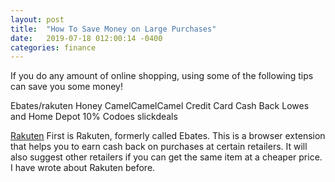 ```yaml
---
layout: post
title:  "How To Save Money on Large Purchases"
date:   2019-07-18 012:00:14 -0400
categories: finance
---
```


If you do any amount of online shopping, using some of the following tips can save you some money!

Ebates/rakuten
Honey
CamelCamelCamel
Credit Card Cash Back
Lowes and Home Depot 10% Codoes
slickdeals

[Rakuten](https://www.rakuten.com/r/ROBERT47769?eeid=43662&utm_source=extension&utm_medium=raf_link)
First is Rakuten, formerly called Ebates. This is a browser extension that helps you to earn cash back on purchases at certain retailers. It will also suggest other retailers if you can get the same item at a cheaper price. I have wrote about Rakuten before.
